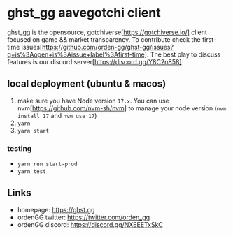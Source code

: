 # ghst_gg aavegotchi client 

ghst_gg is the opensource, gotchiverse[https://gotchiverse.io/] client focused on game && market transparency. To contribute check the first-time issues[https://github.com/orden-gg/ghst-gg/issues?q=is%3Aopen+is%3Aissue+label%3Afirst-time]. The best play to discuss features is our discord server[https://discord.gg/Y8C2n858] 


## local deployment (ubuntu & macos) 

1. make sure you have Node version `17.x`. You can use nvm[https://github.com/nvm-sh/nvm] to manage your node version (`nvm install 17` and `nvm use 17`)
2. `yarn`
3. `yarn start`

### testing

* `yarn run start-prod`
* `yarn test`


## Links

* homepage: https://ghst.gg
* ordenGG twitter: https://twitter.com/orden_gg
* ordenGG discord: https://discord.gg/NXEEETxSkC
